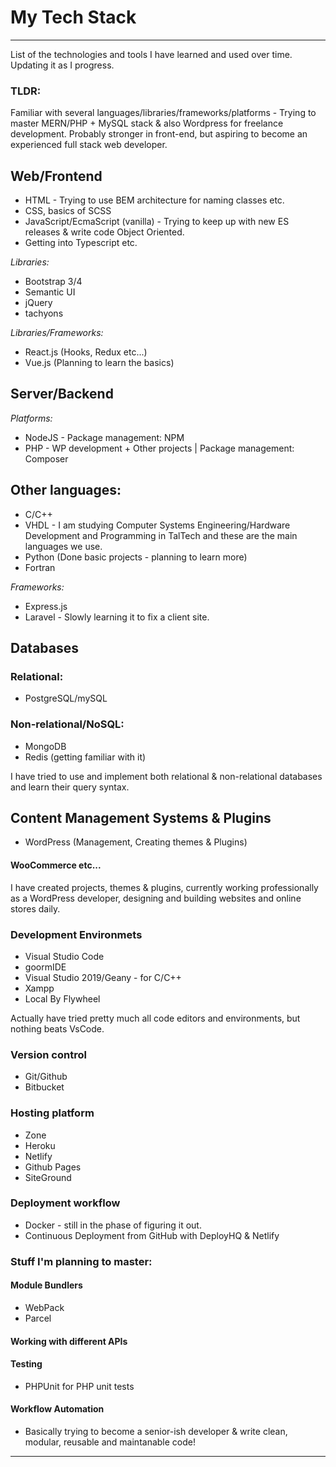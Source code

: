 # My Tech Stack
---
List of the technologies and tools I have learned and used over time. Updating it as I progress.
### TLDR: 
Familiar with several languages/libraries/frameworks/platforms - Trying to master MERN/PHP + MySQL stack & also Wordpress for freelance development. Probably stronger in front-end, but aspiring to become an experienced full stack web developer.

## Web/Frontend
* HTML - Trying to use BEM architecture for naming classes etc.
* CSS, basics of SCSS
* JavaScript/EcmaScript (vanilla) - Trying to keep up with new ES releases &  write code Object Oriented.
* Getting into Typescript etc.

*Libraries:*
* Bootstrap 3/4
* Semantic UI
* jQuery
* tachyons

*Libraries/Frameworks:*
* React.js (Hooks, Redux etc...)
* Vue.js (Planning to learn the basics)

## Server/Backend
*Platforms:* 
* NodeJS - Package management: NPM
* PHP - WP development + Other projects | Package management: Composer

## Other languages:
* C/C++ 
* VHDL - I am studying Computer Systems Engineering/Hardware Development and Programming in TalTech and these are the main languages we use. 
* Python (Done basic projects - planning to learn more)
* Fortran

*Frameworks:*
* Express.js
* Laravel - Slowly learning it to fix a client site.

## Databases
### Relational:
- PostgreSQL/mySQL

### Non-relational/NoSQL:
- MongoDB
- Redis (getting familiar with it)

I have tried to use and implement both relational & non-relational databases and learn their query syntax. 

## Content Management Systems & Plugins
* WordPress (Management, Creating themes & Plugins)
#### WooCommerce etc...

I have created projects, themes & plugins, currently working professionally as a WordPress developer, designing and building websites and online stores daily.

### Development Environmets
* Visual Studio Code 
* goormIDE
* Visual Studio 2019/Geany - for C/C++
* Xampp
* Local By Flywheel

Actually have tried pretty much all code editors and environments, but nothing beats VsCode.

### Version control
* Git/Github 
* Bitbucket

### Hosting platform
* Zone
* Heroku
* Netlify
* Github Pages
* SiteGround

### Deployment workflow
* Docker - still in the phase of figuring it out.
* Continuous Deployment from GitHub with DeployHQ & Netlify

### Stuff I'm planning to master:
#### Module Bundlers
* WebPack
* Parcel
#### Working with different APIs
#### Testing
* PHPUnit for PHP unit tests
#### Workflow Automation

- Basically trying to become a senior-ish developer & write clean, modular, reusable and maintanable code!
---

